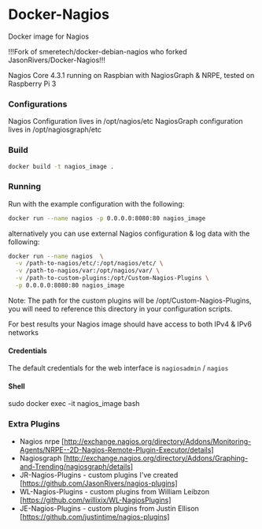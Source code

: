 # Docker-Nagios
Docker image for Nagios

!!!Fork of smeretech/docker-debian-nagios who forked JasonRivers/Docker-Nagios!!!

Nagios Core 4.3.1  running on Raspbian with NagiosGraph & NRPE, tested on Raspberry Pi 3

### Configurations
Nagios Configuration lives in /opt/nagios/etc
NagiosGraph configuration lives in /opt/nagiosgraph/etc

### Build

```sh
docker build -t nagios_image .
```

### Running

Run with the example configuration with the following:

```sh
docker run --name nagios -p 0.0.0.0:8080:80 nagios_image
```

alternatively you can use external Nagios configuration & log data with the following:

```sh
docker run --name nagios  \
  -v /path-to-nagios/etc/:/opt/nagios/etc/ \
  -v /path-to-nagios/var:/opt/nagios/var/ \
  -v /path-to-custom-plugins:/opt/Custom-Nagios-Plugins \
  -p 0.0.0.0:8080:80 nagios_image
```

Note: The path for the custom plugins will be /opt/Custom-Nagios-Plugins, you will need to reference this directory in your configuration scripts.

For best results your Nagios image should have access to both IPv4 & IPv6 networks 

#### Credentials

The default credentials for the web interface is `nagiosadmin` / `nagios`

#### Shell

sudo docker exec -it nagios_image bash

### Extra Plugins

* Nagios nrpe [http://exchange.nagios.org/directory/Addons/Monitoring-Agents/NRPE--2D-Nagios-Remote-Plugin-Executor/details]
* Nagiosgraph [http://exchange.nagios.org/directory/Addons/Graphing-and-Trending/nagiosgraph/details]
* JR-Nagios-Plugins -  custom plugins I've created [https://github.com/JasonRivers/nagios-plugins]
* WL-Nagios-Plugins -  custom plugins from William Leibzon [https://github.com/willixix/WL-NagiosPlugins]
* JE-Nagios-Plugins -  custom plugins from Justin Ellison [https://github.com/justintime/nagios-plugins]


